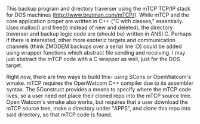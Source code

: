 This backup program and directory traverser using the mTCP TCP/IP stack for DOS 
machines (http://www.brutman.com/mTCP/). While mTCP and the core application 
proper are written in C++ ("C with classes," essentially. Uses malloc() and 
free()) instead of new and deleted), the directory traverser and backup logic 
code are (should be) written in ANSI C. Perhaps if there is interested,
other more esoteric targets and communication channels (think ZMODEM backups 
over a serial line :D) could be added using wrapper functions which abstract
file sending and receiving. I may just abstract the mTCP code with a C wrapper 
as well, just for the DOS target.

Right now, there are two ways to build this- using SCons or OpenWatcom's wmake.
mTCP requires the OpenWatcom C++ compiler due to its assembler syntax. The
SConstruct provides a means to specify where the mTCP code lives, so a user 
need not place their cloned repo into the mTCP source tree. Open Watcom's wmake 
also works, but requires that a user download the mTCP source tree, make a 
directory under "APPS", and clone this repo into said directory, so that mTCP
code is found.